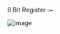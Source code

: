 8 Bit Register :~

![image](https://github.com/Raghunandan4/NOC-Router/assets/89443438/f2dfff8e-5ac3-42da-aa49-0318bf2489f5)
